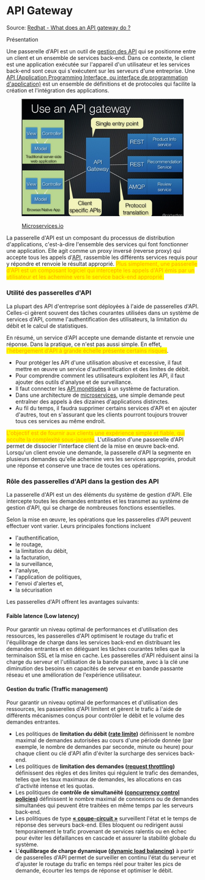 # API Gateway

Source: [Redhat - What does an API gateway do ?](https://www.redhat.com/en/topics/api/what-does-an-api-gateway-do)

Présentation

Une passerelle d'API est un outil de [gestion des API](https://www.redhat.com/fr/topics/integration/la-gestion-des-api-quest-ce-que-cest) qui se positionne entre un client et un ensemble de services back-end. Dans ce contexte, le client est une application exécutée sur l'appareil d'un utilisateur et les services back-end sont ceux qui s'exécutent sur les serveurs d'une entreprise. Une [API (Application Programming Interface, ou interface de programmation d'application)](https://www.redhat.com/fr/topics/api/what-are-application-programming-interfaces) est un ensemble de définitions et de protocoles qui facilite la création et l'intégration des applications.

<figure><img src="../../.gitbook/assets/image (40).png" alt=""><figcaption><p><a href="https://microservices.io/patterns/apigateway.html">Microservices.io</a></p></figcaption></figure>

La passerelle d'API est un composant du processus de distribution d'applications, c'est-à-dire l'ensemble des services qui font fonctionner une application. Elle agit comme un proxy inversé (reverse proxy) qui accepte tous les appels d'[API](https://www.redhat.com/fr/topics/api/what-are-application-programming-interfaces), rassemble les différents services requis pour y répondre et renvoie le résultat approprié. <mark style="color:orange;">Plus simplement, une passerelle d'API est un composant logiciel qui intercepte les appels d'API émis par un utilisateur et les achemine vers le service back-end approprié.</mark>

### Utilité des passerelles d'API <a href="#utilite-des-passerelles-dapi" id="utilite-des-passerelles-dapi"></a>

La plupart des API d'entreprise sont déployées à l'aide de passerelles d'API. Celles-ci gèrent souvent des tâches courantes utilisées dans un système de services d'API, comme l'authentification des utilisateurs, la limitation du débit et le calcul de statistiques.

En résumé, un service d'API accepte une demande distante et renvoie une réponse. Dans la pratique, ce n'est pas aussi simple. En effet, <mark style="color:orange;">l'hébergement d'API à grande échelle présente certains risques</mark>.

* Pour protéger les API d'une utilisation abusive et excessive, il faut mettre en œuvre un service d'authentification et des limites de débit.&#x20;
* Pour comprendre comment les utilisateurs exploitent les API, il faut ajouter des outils d'analyse et de surveillance.
* Il faut connecter les [API monétisées](https://www.redhat.com/fr/topics/integration/la-monetisation-des-api-quest-ce-que-cest) à un système de facturation.
* Dans une architecture de [microservices](https://www.redhat.com/fr/topics/microservices/what-are-microservices), une simple demande peut entraîner des appels à des dizaines d'applications distinctes.
* Au fil du temps, il faudra supprimer certains services d'API et en ajouter d'autres, tout en s'assurant que les clients pourront toujours trouver tous ces services au même endroit.

<mark style="color:orange;">L'objectif est de fournir aux clients une expérience simple et fiable, qui occulte la complexité sous-jacente</mark>. L'utilisation d'une passerelle d'API permet de dissocier l'interface client de la mise en œuvre back-end. Lorsqu'un client envoie une demande, la passerelle d'API la segmente en plusieurs demandes qu'elle achemine vers les services appropriés, produit une réponse et conserve une trace de toutes ces opérations.

### Rôle des passerelles d'API dans la gestion des API <a href="#role-dans-la-gestion-des-api" id="role-dans-la-gestion-des-api"></a>

La passerelle d'API est un des éléments du système de gestion d'API. Elle intercepte toutes les demandes entrantes et les transmet au système de gestion d'API, qui se charge de nombreuses fonctions essentielles.

Selon la mise en œuvre, les opérations que les passerelles d'API peuvent effectuer vont varier. Leurs principales fonctions incluent

* l'authentification,&#x20;
* le routage,&#x20;
* la limitation du débit,&#x20;
* la facturation,&#x20;
* la surveillance,&#x20;
* l'analyse,&#x20;
* l'application de politiques,&#x20;
* l'envoi d'alertes et,
* la sécurisation

Les passerelles d'API offrent les avantages suivants:

#### Faible latence (Low latency)

Pour garantir un niveau optimal de performances et d'utilisation des ressources, les passerelles d'API optimisent le routage du trafic et l'équilibrage de charge dans les services back-end en distribuant les demandes entrantes et en déléguant les tâches courantes telles que la terminaison SSL et la mise en cache. Les passerelles d'API réduisent ainsi la charge du serveur et l'utilisation de la bande passante, avec à la clé une diminution des besoins en capacités de serveur et en bande passante réseau et une amélioration de l'expérience utilisateur.

#### Gestion du trafic (Traffic management)

Pour garantir un niveau optimal de performances et d'utilisation des ressources, les passerelles d'API limitent et gèrent le trafic à l'aide de différents mécanismes conçus pour contrôler le débit et le volume des demandes entrantes.

* Les politiques de **limitation du débit (**[**rate limite**](https://datadome.co/bot-management-protection/what-is-api-rate-limiting/)**)** définissent le nombre maximal de demandes autorisées au cours d'une période donnée (par exemple, le nombre de demandes par seconde, minute ou heure) pour chaque client ou clé d'API afin d'éviter la surcharge des services back-end.
* Les politiques de **limitation des demandes (**[**request throttling**](https://www.tibco.com/glossary/what-is-api-throttling)**)** définissent des règles et des limites qui régulent le trafic des demandes, telles que les taux maximaux de demandes, les allocations en cas d'activité intense et les quotas.
* Les politiques de **contrôle de simultanéité (**[**concurrency control policies**](https://questdb.com/glossary/concurrency-control/)**)** définissent le nombre maximal de connexions ou de demandes simultanées qui peuvent être traitées en même temps par les serveurs back-end.
* Les politiques de type [**« coupe-circuit »**](https://docs.dapr.io/operations/resiliency/policies/circuit-breakers/) surveillent l'état et le temps de réponse des serveurs back-end. Elles bloquent ou redirigent aussi temporairement le trafic provenant de services ralentis ou en échec pour éviter les défaillances en cascade et assurer la stabilité globale du système.
* L'**équilibrage de charge dynamique (**[**dynamic load balancing**](https://aws.amazon.com/what-is/load-balancing/)**)** à partir de passerelles d'API permet de surveiller en continu l'état du serveur et d'ajuster le routage du trafic en temps réel pour traiter les pics de demande, écourter les temps de réponse et optimiser le débit.

